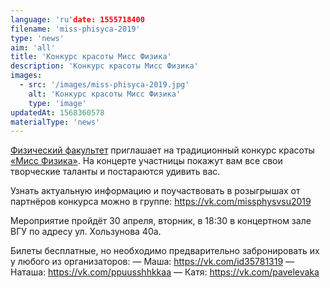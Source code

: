 ```yaml
---
language: 'ru'date: 1555718400
filename: 'miss-phisyca-2019'
type: 'news'
aim: 'all'
title: 'Конкурс красоты Мисс Физика'
description: 'Конкурс красоты Мисс Физика'
images:
  - src: '/images/miss-phisyca-2019.jpg'
    alt: 'Конкурс красоты Мисс Физика'
    type: 'image'
updatedAt: 1568360578
materialType: 'news'
---
```

[Физический факультет](https://vk.com/physvsu) приглашает на традиционный конкурс красоты [«Мисс Физика»](https://vk.com/missphysvsu2019). На концерте участницы покажут вам все свои творческие таланты и постараются удивить вас.

Узнать актуальную информацию и поучаствовать в розыгрышах от партнёров конкурса можно в группе: https://vk.com/missphysvsu2019

Мероприятие пройдёт 30 апреля, вторник, в 18:30 в концертном зале ВГУ по адресу ул. Хользунова 40а.

Билеты бесплатные, но необходимо предварительно забронировать их у любого из организаторов: — Маша: https://vk.com/id35781319 — Наташа: https://vk.com/ppuusshhkkaa — Катя: https://vk.com/pavelevaka
